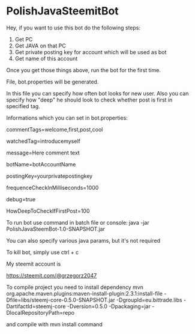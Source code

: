 # PolishJavaSteemitBot

Hey, if you want to use this bot do the following steps:

1. Get PC
2. Get JAVA on that PC
3. Get private posting key for account which will be used as bot
4. Get name of this account

Once you get those things above, run the bot for the first time.

File, bot.properties will be generated.

In this file you can specify how often bot looks for new user. Also you can specify how "deep" he should look to check whether post is first in specified tag.

Informations which you can set in bot.properties:


commentTags=welcome,first,post,cool

watchedTag=introducemyself

message=Here comment text

botName=botAccountName

postingKey=yourprivatepostingkey

frequenceCheckInMilliseconds=1000

debug=true

HowDeepToCheckIfFirstPost=100


To run bot use command in batch file or console: java -jar PolishJavaSteemBot-1.0-SNAPSHOT.jar

You can also specify various java params, but it's not required

To kill bot, simply use ctrl + c

My steemit account is

https://steemit.com/@grzegorz2047

To compile project you need to install dependency mvn org.apache.maven.plugins:maven-install-plugin:2.3.1:install-file -Dfile=libs/steemj-core-0.5.0-SNAPSHOT.jar -DgroupId=eu.bittrade.libs -DartifactId=steemj-core -Dversion=0.5.0 -Dpackaging=jar -DlocalRepositoryPath=repo

and compile with  mvn install command